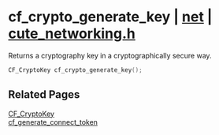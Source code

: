 # cf_crypto_generate_key | [net](https://github.com/RandyGaul/cute_framework/blob/master/docs/net_readme.md) | [cute_networking.h](https://github.com/RandyGaul/cute_framework/blob/master/include/cute_networking.h)

Returns a cryptography key in a cryptographically secure way.

```cpp
CF_CryptoKey cf_crypto_generate_key();
```

## Related Pages

[CF_CryptoKey](https://github.com/RandyGaul/cute_framework/blob/master/docs/net/cf_cryptokey.md)  
[cf_generate_connect_token](https://github.com/RandyGaul/cute_framework/blob/master/docs/net/cf_generate_connect_token.md)  
